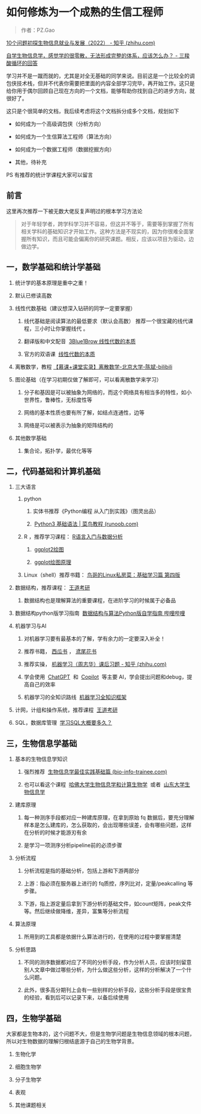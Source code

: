 # 如何修炼为一个成熟的生信工程师 
> 作者：PZ.Gao

[10个问题初探生物信息就业与发展（2022） - 知乎 (zhihu.com)](https://zhuanlan.zhihu.com/p/512406533) 

[自学生物信息学，感觉学的很零散，无法形成完整的体系，应该怎么办？ - 三羧酸循环的回答](https://www.zhihu.com/question/66745328/answer/2631964544)  

学习并不是一蹴而就的，尤其是对全无基础的同学来说。目前这是一个比较全的调包侠技术栈，但并不代表你需要把里面的内容全部学习完毕，再开始工作。这只是给你用于偶尔回顾自己现在方向的一个文档，能够帮助你找到自己的进步方向，就很好了。

这只是个很简单的文档，我后续考虑将这个文档拆分成多个文档，规划如下

- 如何成为一个高级调包侠（分析方向）
    
- 如何成为一个生信算法工程师（算法方向）
    
- 如何成为一个数据工程师（数据挖掘方向）
    
- 其他，待补充
    

PS 有推荐的统计学课程大家可以留言

## 前言

这里再次推荐一下被无数大佬反复声明过的根本学习方法论

> 对于年轻学者，跨学科学习并不容易，但这并不等于，需要等到掌握了所有相关学科的基础知识才开始工作。这种方法是不现实的，因为你很难全面掌握所有知识，而且可能会偏离你的研究课题。相反，应该以项目为驱动，边做边学。

## 一，数学基础和统计学基础

1. 统计学的基本原理是重中之重！
    
2. 默认已修读高数
    
3. 线性代数基础（建议想深入钻研的同学一定要掌握）
    
    1. 线代基础是阅读算法的最低要求（默认会高数） 推荐一个很宝藏的线代课程，三小时让你掌握线代 。
        
    2. 翻译版和中文配音  [3Blue1Brow 线性代数的本质](https://www.bilibili.com/video/BV1ib411t7YR/?spm_id_from=333.337.search-card.all.click&vd_source=b293b5867a77ee1226e2304d196d5914) 
        
    3. 官方的双语课  [线性代数的本质](https://www.bilibili.com/video/av6731067/?p=4&spm_id_from=333.788.0.0&vd_source=b293b5867a77ee1226e2304d196d5914) 
        
4. 离散数学，教程 [【慕课+课堂实录】离散数学-北京大学-陈斌-bilibili](https://www.bilibili.com/video/BV1cQ4y1C71r/?spm_id_from=333.999.0.0&vd_source=91e795850b798b3d2da03cf956fb48d1) 
    
5. 图论基础（在学习初期仅做了解即可，可以看离散数学来学习）
    
    1. 分子和基因是可以被抽象为网络的，而这个网络具有相当多的特性，如小世界性，鲁棒性，无标度性等
        
    2. 网络的基本性质也要有所了解，如结点连通性，边等
        
    3. 网络是可以被表示为抽象的矩阵结构的
        
6. 其他数学基础
    
    1. 集合论，拓扑学，最优化等等
        

## 二，代码基础和计算机基础

1. 三大语言
    
    1. python
        
        1. 实体书推荐《Python编程 从入门到实践》（图灵出品）
            
        2.  [Python3 基础语法 | 菜鸟教程 (runoob.com)](https://www.runoob.com/python3/python3-basic-syntax.html) 
            
    2. R ，推荐学习课程： [R语言入门与数据分析](https://www.bilibili.com/video/BV19x411X7C6/?spm_id_from=333.337.search-card.all.click&vd_source=b293b5867a77ee1226e2304d196d5914) 
        
        1.  [ggplot2绘图](https://rpubs.com/bpbond/727258) 
            
        2.  [ggplot绘图原理](https://segmentfault.com/a/1190000006120665#item-3-7) 
            
    3. Linux（shell）推荐书籍： [鸟哥的Linux私房菜：基础学习篇 第四版](https://wizardforcel.gitbooks.io/vbird-linux-basic-4e/content/) 
        
2. 数据结构，推荐课程： [王道考研](https://pan.baidu.com/s/1ja2v_ciPmGZhHDI2thpnNQ?pwd=txqa)  
    
    1. 数据结构也是理解算法的重要课程，在进阶学习的时候属于必备品
        
3. 数据结构python版学习指南  [数据结构与算法Python版自学指南 哔哩哔哩](https://www.bilibili.com/read/cv17415452/?spm_id_from=333.999.0.0)  
    
4. 机器学习与AI
    
    1. 对机器学习要有最基本的了解，学有余力的一定要深入补全！
        
    2. 推荐书籍， [西瓜书](https://zh.zlibrary-asia.se/) ， [鸢尾花书](https://gitee.com/higkoo) 
        
    3. 推荐实操， [机器学习（周志华）课后习题 - 知乎 (zhihu.com)](https://www.zhihu.com/column/c_1013850291887845376) 
        
    4. 学会使用  [ChatGPT](https://chat.openai.com/)  和  [Copilot](https://www.bing.com/search?q=Bing+AI&showconv=1&FORM=undexpand)  等主要 AI，学会提出问题和debug，提高自己的效率
        
    5. 机器学习的全知识路线  [机器学习全知识框架](https://liulabbioit.pingcode.com/wiki/spaces/GPZ/pages/663f2b0683ab49b5c6b2c23e)  
        
5. 计网，计组和操作系统，推荐课程  [王道考研](https://pan.baidu.com/s/1HgPEmX6wJ_cbYUVdmswdYA?pwd=gmqa) 
    
6. SQL，数据库管理  [学习SQL大概要多久？](https://www.zhihu.com/question/20116482/answer/615313891) 
    

## 三，生物信息学基础

1. 基本的生物信息学知识
    
    1. 强烈推荐  [生物信息学最佳实践基础篇 (bio-info-trainee.com)](http://bio-info-trainee.com/basic/) 
        
    2. 也可以看这个课程  [哈佛大学生物信息学和计算生物学](https://www.bilibili.com/video/BV1yS4y1Z721/?spm_id_from=333.337.search-card.all.click)  或者  [山东大学生物信息学](https://www.bilibili.com/video/BV13t411372E/?spm_id_from=333.337.search-card.all.click&vd_source=b293b5867a77ee1226e2304d196d5914) 
        
2. 建库原理
    
    1. 每一种测序手段都对应一种建库原理，在拿到原始 fq 数据后，要充分理解样本是怎么建库的，怎么获取的，会出现哪些误差，会有哪些问题，这样在分析的时候才能游刃有余
        
    2. 是学习一项测序分析pipeline前的必须步骤
        
3. 分析流程
    
    1. 分析流程是指的基础分析，包括上游和下游两部分
        
    2. 上游：指必须在服务器上进行的 fq质控，序列比对，定量/peakcalling 等步骤。
        
    3. 下游，指上游定量后拿到下游分析的基础文件，如count矩阵，peak文件等。然后继续做降维，差异，富集等分析流程
        
4. 算法原理
    
    1. 所用到的工具都是依据什么算法进行的，在使用的过程中要掌握清楚
        
5. 分析思路
    
    1. 不同的测序数据都对应了不同的分析手段，作为分析人员，应该时刻留意别人文章中做过哪些分析，为什么做这些分析，这样的分析解决了一个什么问题。
        
    2. 此外，很多高分期刊上会有一些别样的分析手段，这些分析手段是很宝贵的经验，看到后可以记录下来，以备后续使用
        

## 四，生物学基础

大家都是生物本的，这个问题不大，但是生物学问题是生物信息领域的根本问题，所以对生物数据的理解归根结底源于自己的生物学背景。

1. 生物化学
    
2. 细胞生物学
    
3. 分子生物学
    
4. 表观
    
5. 其他课题相关
